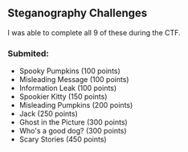 ## Steganography Challenges

I was able to complete all 9 of these during the CTF. 

### Submited: 

- Spooky Pumpkins (100 points)
- Misleading Message (100 points)
- Information Leak (100 points)
- Spookier Kitty (150 points)
- Misleading Pumpkins (200 points)
- Jack (250 points)
- Ghost in the Picture (300 points)
- Who's a good dog? (300 points)
- Scary Stories (450 points)

